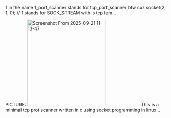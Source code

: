 1 in the name 1_port_scanner stands for tcp_port_scanner btw cuz socket(2, 1, 0); // 1 stands for SOCK_STREAM with is tcp fam...

PICTURE:
<img width="70%" height="272" alt="Screenshot From 2025-09-21 11-13-47" src="https://github.com/user-attachments/assets/b4c151a4-281f-4777-9f94-a5fb54bdf52f" />
This is a minimal tcp prot scanner written in c using socket programming in linux...
